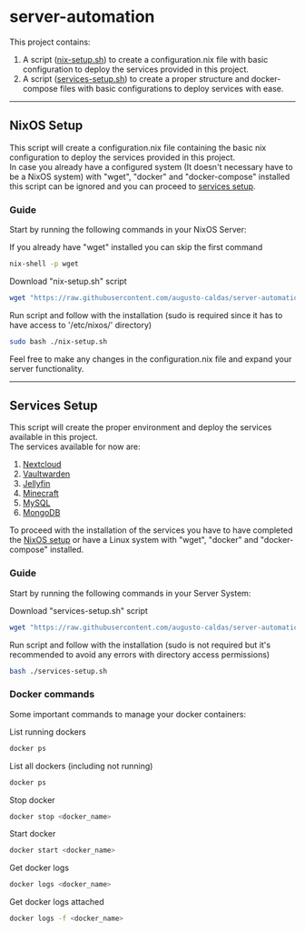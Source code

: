 <h1>server-automation</h1>
This project contains:<br>

1. A script (<a href="#nix-setup">nix-setup.sh</a>) to create a configuration.nix file with basic configuration to deploy the services provided
   in this project.<br>
2. A script (<a href="#services-setup">services-setup.sh</a>) to create a proper structure and docker-compose files with basic configurations to
   deploy services with ease.<br>

<hr>

<h2 id="nix-setup">NixOS Setup</h2>
This script will create a configuration.nix file containing the basic nix configuration to deploy the services provided
in this project.<br>
In case you already have a configured system (It doesn't necessary have to be a NixOS system) with "wget", "docker"
and "docker-compose" installed this script can be ignored and you can proceed to <a href="#services-setup">services
setup</a>.

<h3>Guide</h3>

Start by running the following commands in your NixOS Server:<br>

If you already have "wget" installed you can skip the first command

```bash
nix-shell -p wget
```

Download "nix-setup.sh" script

```bash
wget "https://raw.githubusercontent.com/augusto-caldas/server-automation/refs/heads/main/nix-setup.sh"
```

Run script and follow with the installation (sudo is required since it has to have access to '/etc/nixos/' directory)

```bash
sudo bash ./nix-setup.sh
```

Feel free to make any changes in the configuration.nix file and expand your server functionality.

<hr>

<h2 id="services-setup">Services Setup</h2>
This script will create the proper environment and deploy the services available in this project.<br>
The services available for now are:

1. [Nextcloud](https://nextcloud.com/)
2. [Vaultwarden](https://github.com/dani-garcia/vaultwarden)
3. [Jellyfin](https://jellyfin.org/)
4. [Minecraft](https://www.minecraft.net/)
5. [MySQL](https://www.mysql.com/)
6. [MongoDB](https://www.mongodb.com/)

To proceed with the installation of the services you have to have completed the <a href="#nix-setup">NixOS setup</a> or
have a Linux system with "wget", "docker" and "docker-compose" installed.<br>

<h3>Guide</h3>
Start by running the following commands in your Server System:

Download "services-setup.sh" script

```bash
wget "https://raw.githubusercontent.com/augusto-caldas/server-automation/refs/heads/main/services-setup.sh"
```

Run script and follow with the installation (sudo is not required but it's recommended to avoid any errors with directory access permissions)

```bash
bash ./services-setup.sh
```

<h3 id="docker-commands">Docker commands</h3>
Some important commands to manage your docker containers:<br>

List running dockers

```bash
docker ps
```

List all dockers (including not running)

```bash
docker ps
```

Stop docker
```bash
docker stop <docker_name>
```

Start docker
```bash
docker start <docker_name>
```

Get docker logs
```bash
docker logs <docker_name>
```

Get docker logs attached
```bash
docker logs -f <docker_name>
```
